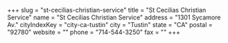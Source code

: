 +++
slug = "st-cecilias-christian-service"
title = "St Cecilias Christian Service"
name = "St Cecilias Christian Service"
address = "1301 Sycamore Av."
cityIndexKey = "city-ca-tustin"
city = "Tustin"
state = "CA"
postal = "92780"
website = ""
phone = "714-544-3250"
fax = ""
+++
